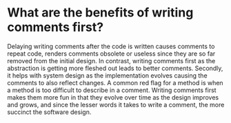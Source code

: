 # What are the benefits of writing comments first?

Delaying writing comments after the code is written causes
comments to repeat code, renders comments obsolete or useless
since they are so far removed from the initial design. In contrast,
writing comments first as the abstraction is getting more fleshed out
leads to better comments. Secondly, it helps with system design as
the implementation evolves causing the comments to also reflect changes.
A common red flag for a method is when a method is too difficult to
describe in a comment. Writing comments first makes them more fun
in that they evolve over time as the design improves and grows,
and since the lesser words it takes to write a comment, the more
succinct the software design.
